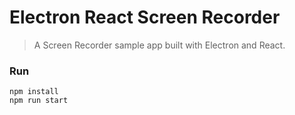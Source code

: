 # Electron React Screen Recorder
> A Screen Recorder sample app built with Electron and React.

### Run
    npm install
    npm run start